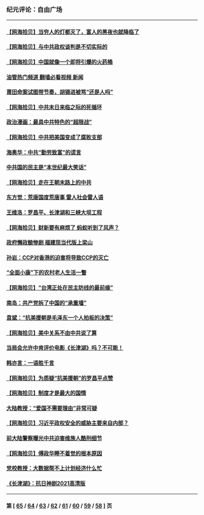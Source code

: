 ### 纪元评论：自由广场
---
#### [【网海拾贝】当穷人的灯都灭了，富人的黑夜也就降临了](../../pages/nsc993/n13316913.md?10210330) 
#### [【网海拾贝】与中共政权谈判是不切实际的](../../pages/nsc993/n13314868.md?10210330) 
#### [【网海拾贝】中国就像一个即将引爆的火药桶](../../pages/nsc993/n13311974.md?10210330) 
#### [油管热门频道 翻墙必看视频 新闻](ok?10210330)
#### [莆田命案试图带节奏，胡锡进被骂“还是人吗”](../../pages/nsc993/n13311772.md?10210330) 
#### [【网海拾贝】中共末日来临之际的死循环](../../pages/nsc993/n13309649.md?10210330) 
#### [政治漫画：最具中共特色的“超限战”](../../pages/nsc993/n13308510.md?10210330) 
#### [【网海拾贝】中共把美国变成了腐败支部](../../pages/nsc993/n13308449.md?10210330) 
#### [海奥华：中共“勤劳致富”的谎言](../../pages/nsc993/n13308500.md?10210330) 
#### [中共国的民主是“本世纪最大笑话”](../../pages/nsc993/n13308439.md?10210330) 
#### [【网海拾贝】走在王朝末路上的中共](../../pages/nsc993/n13306255.md?10210330) 
#### [东方觉：荒唐国度荒唐事 雷人社会雷人语](../../pages/nsc993/n13305542.md?10210330) 
#### [王维洛：罗昌平、长津湖和三峡大坝工程](../../pages/nsc993/n13305617.md?10210330) 
#### [【网海拾贝】财新要有麻烦了 蚂蚁听到了风声？](../../pages/nsc993/n13303518.md?10210330) 
#### [政府懒政酿惨剧 福建现当代版上梁山](../../pages/nsc993/n13303481.md?10210330) 
#### [孙岩：CCP对香港的迫害将导致CCP的灭亡](../../pages/nsc993/n13303673.md?10210330) 
#### [“全面小康”下的农村老人生活一瞥](../../pages/nsc993/n13301579.md?10210330) 
#### [【网海拾贝】“台湾正处在民主防线的最前缘”](../../pages/nsc993/n13298607.md?10210330) 
#### [南岛：共产党拆了中国的“承重墙”](../../pages/nsc993/n13298695.md?10210330) 
#### [袁斌：“抗美援朝是毛泽东一个人拍板的决策”](../../pages/nsc993/n13298572.md?10210330) 
#### [【网海拾贝】美中关系不由中共说了算](../../pages/nsc993/n13296468.md?10210330) 
#### [当局会允许中肯评价电影《长津湖》吗？不可能！](../../pages/nsc993/n13294164.md?10210330) 
#### [韩亦言：一语胜千言](../../pages/nsc993/n13296643.md?10210330) 
#### [【网海拾贝】为质疑“抗美援朝”的罗昌平点赞](../../pages/nsc993/n13293902.md?10210330) 
#### [【网海拾贝】制度才是最大的国情](../../pages/nsc993/n13292455.md?10210330) 
#### [大陆教授：“爱国不需要理由”非常可疑](../../pages/nsc993/n13292404.md?10210330) 
#### [【网海拾贝】习近平政权安全的威胁主要来自内部？](../../pages/nsc993/n13290496.md?10210330) 
#### [前大陆警察曝光中共迫害维族人酷刑细节](../../pages/nsc993/n13290422.md?10210330) 
#### [【网海拾贝】傅政华睡不着觉的根本原因](../../pages/nsc993/n13287736.md?10210330) 
#### [党校教授：大数据帮不上计划经济什么忙](../../pages/nsc993/n13287648.md?10210330) 
#### [《长津湖》：抗日神剧2021高清版](../../pages/nsc993/n13284959.md?10210330) 

---
#### 第 [ [65](./65.md?10210330) / [64](./64.md?10210330) / [63](./63.md?10210330) / [62](./62.md?10210330) / [61](./61.md?10210330) / [60](./60.md?10210330) / [59](./59.md?10210330) / [58](./58.md?10210330) ] 页

